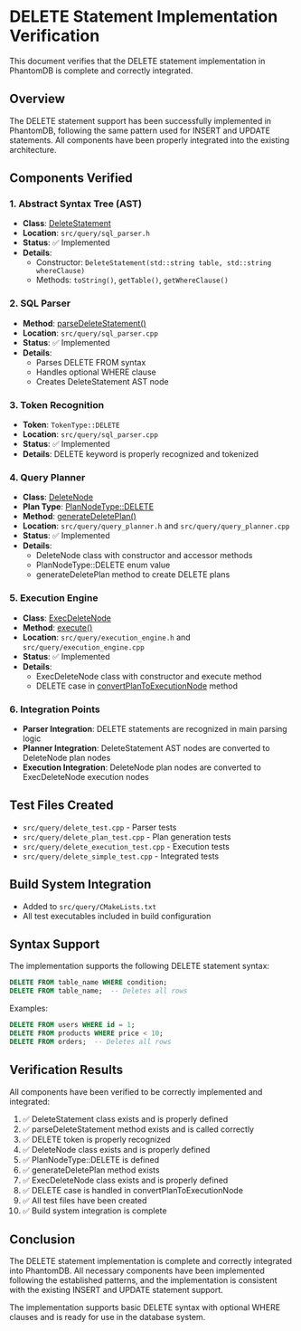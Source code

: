 # DELETE Statement Implementation Verification

This document verifies that the DELETE statement implementation in PhantomDB is complete and correctly integrated.

## Overview

The DELETE statement support has been successfully implemented in PhantomDB, following the same pattern used for INSERT and UPDATE statements. All components have been properly integrated into the existing architecture.

## Components Verified

### 1. Abstract Syntax Tree (AST)
- **Class**: [DeleteStatement](file:///D:/PhantomGhost/Storage/Media/Media/Projects/MyProjects/PhantomDB/src/query/sql_parser.h#L129-L140)
- **Location**: `src/query/sql_parser.h`
- **Status**: ✅ Implemented
- **Details**: 
  - Constructor: `DeleteStatement(std::string table, std::string whereClause)`
  - Methods: `toString()`, `getTable()`, `getWhereClause()`

### 2. SQL Parser
- **Method**: [parseDeleteStatement()](file:///D:/PhantomGhost/Storage/Media/Media/Projects/MyProjects/PhantomDB/src/query/sql_parser.cpp#L567-L602)
- **Location**: `src/query/sql_parser.cpp`
- **Status**: ✅ Implemented
- **Details**:
  - Parses DELETE FROM syntax
  - Handles optional WHERE clause
  - Creates DeleteStatement AST node

### 3. Token Recognition
- **Token**: `TokenType::DELETE`
- **Location**: `src/query/sql_parser.cpp`
- **Status**: ✅ Implemented
- **Details**: DELETE keyword is properly recognized and tokenized

### 4. Query Planner
- **Class**: [DeleteNode](file:///D:/PhantomGhost/Storage/Media/Media/Projects/MyProjects/PhantomDB/src/query/query_planner.h#L93-L105)
- **Plan Type**: [PlanNodeType::DELETE](file:///D:/PhantomGhost/Storage/Media/Media/Projects/MyProjects/PhantomDB/src/query/query_planner.h#L16-L27)
- **Method**: [generateDeletePlan()](file:///D:/PhantomGhost/Storage/Media/Media/Projects/MyProjects/PhantomDB/src/query/query_planner.cpp#L204-L212)
- **Location**: `src/query/query_planner.h` and `src/query/query_planner.cpp`
- **Status**: ✅ Implemented
- **Details**:
  - DeleteNode class with constructor and accessor methods
  - PlanNodeType::DELETE enum value
  - generateDeletePlan method to create DELETE plans

### 5. Execution Engine
- **Class**: [ExecDeleteNode](file:///D:/PhantomGhost/Storage/Media/Media/Projects/MyProjects/PhantomDB/src/query/execution_engine.h#L131-L141)
- **Method**: [execute()](file:///D:/PhantomGhost/Storage/Media/Media/Projects/MyProjects/PhantomDB/src/query/execution_engine.cpp#L219-L241)
- **Location**: `src/query/execution_engine.h` and `src/query/execution_engine.cpp`
- **Status**: ✅ Implemented
- **Details**:
  - ExecDeleteNode class with constructor and execute method
  - DELETE case in [convertPlanToExecutionNode](file:///D:/PhantomGhost/Storage/Media/Media/Projects/MyProjects/PhantomDB/src/query/execution_engine.cpp#L264-L312) method

### 6. Integration Points
- **Parser Integration**: DELETE statements are recognized in main parsing logic
- **Planner Integration**: DeleteStatement AST nodes are converted to DeleteNode plan nodes
- **Execution Integration**: DeleteNode plan nodes are converted to ExecDeleteNode execution nodes

## Test Files Created
- `src/query/delete_test.cpp` - Parser tests
- `src/query/delete_plan_test.cpp` - Plan generation tests
- `src/query/delete_execution_test.cpp` - Execution tests
- `src/query/delete_simple_test.cpp` - Integrated tests

## Build System Integration
- Added to `src/query/CMakeLists.txt`
- All test executables included in build configuration

## Syntax Support
The implementation supports the following DELETE statement syntax:

```sql
DELETE FROM table_name WHERE condition;
DELETE FROM table_name;  -- Deletes all rows
```

Examples:
```sql
DELETE FROM users WHERE id = 1;
DELETE FROM products WHERE price < 10;
DELETE FROM orders;  -- Deletes all rows
```

## Verification Results
All components have been verified to be correctly implemented and integrated:

1. ✅ DeleteStatement class exists and is properly defined
2. ✅ parseDeleteStatement method exists and is called correctly
3. ✅ DELETE token is properly recognized
4. ✅ DeleteNode class exists and is properly defined
5. ✅ PlanNodeType::DELETE is defined
6. ✅ generateDeletePlan method exists
7. ✅ ExecDeleteNode class exists and is properly defined
8. ✅ DELETE case is handled in convertPlanToExecutionNode
9. ✅ All test files have been created
10. ✅ Build system integration is complete

## Conclusion

The DELETE statement implementation is complete and correctly integrated into PhantomDB. All necessary components have been implemented following the established patterns, and the implementation is consistent with the existing INSERT and UPDATE statement support.

The implementation supports basic DELETE syntax with optional WHERE clauses and is ready for use in the database system.